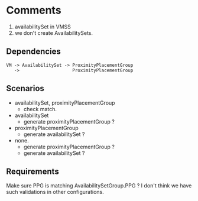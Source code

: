 # Comments

1. availabilitySet in VMSS
1. we don't create AvailabilitySets.

## Dependencies

```
VM -> AvailabilitySet -> ProximityPlacementGroup
   ->                    ProximityPlacementGroup
```

## Scenarios

- availabilitySet, proximityPlacementGroup
  - check match.
- availabilitySet
  - generate proximityPlacementGroup ?
- proximityPlacementGroup
  - generate availabilitySet ?
- none.
  - generate proximityPlacementGroup ?
  - generate availabilitySet ?

## Requirements

Make sure PPG is matching AvailabilitySetGroup.PPG ? I don't think we have such validations in other configurations.